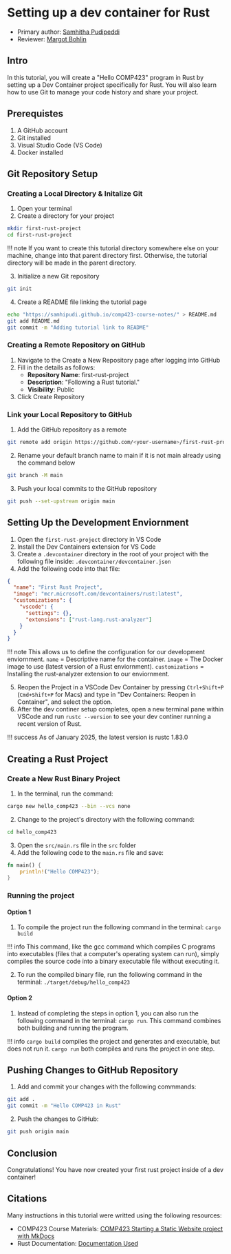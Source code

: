 # Setting up a dev container for Rust
* Primary author: [Samhitha Pudipeddi](https://github.com/samhipudi)
* Reviewer: [Margot Bohlin](https://github.com/margotbohlin)


## Intro

In this tutorial, you will create a "Hello COMP423" program in Rust by setting up a Dev Container project specifically for Rust. You will also learn how to use Git to manage your code history and share your project.

## Prerequistes

1. A GitHub account
2. Git installed
3. Visual Studio Code (VS Code)
4. Docker installed

## Git Repository Setup

### Creating a Local Directory & Initalize Git

1. Open your terminal
2. Create a directory for your project
``` bash
mkdir first-rust-project
cd first-rust-project
```
!!! note 
    If you want to create this tutorial directory somewhere else on your machine, change into that parent directory first. Otherwise, the tutorial directory will be made in the parent directory.

3. Initialize a new Git repository
``` bash
git init
```
4. Create a README file linking the tutorial page
``` bash
echo "https://samhipudi.github.io/comp423-course-notes/" > README.md
git add README.md
git commit -m "Adding tutorial link to README"
```
### Creating a Remote Repository on GitHub
1. Navigate to the Create a New Repository page after logging into GitHub
2. Fill in the details as follows:
    * __Repository Name__: first-rust-project
    * __Description__: "Following a Rust tutorial."
    * __Visibility__: Public
4. Click Create Repository

### Link your Local Repository to GitHub
1. Add the GitHub repository as a remote
``` bash
git remote add origin https://github.com/<your-username>/first-rust-project.git
```
2. Rename your default branch name to main if it is not main already using the command below
``` bash
git branch -M main
```
3. Push your local commits to the GitHub repository
``` bash
git push --set-upstream origin main
```

## Setting Up the Development Enviornment

1. Open the `first-rust-project` directory in VS Code
2. Install the Dev Containers extension for VS Code
3. Create a `.devcontainer` directory in the root of your project with the following file inside:
`.devcontainer/devcontainer.json`
4. Add the following code into that file:
``` json
{
  "name": "First Rust Project",
  "image": "mcr.microsoft.com/devcontainers/rust:latest",
  "customizations": {
    "vscode": {
      "settings": {},
      "extensions": ["rust-lang.rust-analyzer"]
    }
  }
}
```

!!! note 
    This allows us to define the configuration for our development enviornment. `name` = Descriptive name for the container. `image` = The Docker image to use (latest version of a Rust enviornment). `customizations` = Installing the rust-analyzer extension to our enviornment.

5. Reopen the Project in a VSCode Dev Container by pressing `Ctrl+Shift+P` (`Cmd+Shift+P` for Macs) and type in "Dev Containers: Reopen in Container", and select the option. 
6. After the dev continer setup completes, open a new terminal pane within VSCode and run `rustc --version` to see your dev continer running a recent version of Rust.

!!! success
    As of January 2025, the latest version is rustc 1.83.0

## Creating a Rust Project

### Create a New Rust Binary Project
1. In the terminal, run the command:
``` bash
cargo new hello_comp423 --bin --vcs none
```
2. Change to the project's directory with the following command:
``` bash
cd hello_comp423
```

3. Open the `src/main.rs` file in the `src` folder
4. Add the following code to the `main.rs` file and save:
``` rust
fn main() {
    println!("Hello COMP423");
}
```

### Running the project

#### Option 1
1. To compile the project run the following command in the terminal:
`cargo build`

!!! info
    This command, like the gcc command which compiles C programs into executables (files that a computer's operating system can run), simply compiles the source code into a binary executable file without executing it. 

2. To run the compiled binary file, run the following command in the terminal:
`./target/debug/hello_comp423`

#### Option 2

1. Instead of completing the steps in option 1, you can also run the following command in the terminal: `cargo run`. This command combines both building and running the program. 

!!! info
    `cargo build` compiles the project and generates and executable, but does not run it. `cargo run` both compiles and runs the project in one step.


## Pushing Changes to GitHub Repository
1. Add and commit your changes with the following commmands:
``` bash
git add .
git commit -m "Hello COMP423 in Rust"
```
2. Push the changes to GitHub:
``` bash
git push origin main
```

## Conclusion

Congratulations! You have now created your first rust project inside of a dev container!

## Citations
Many instructions in this tutorial were writted using the following resources:

* COMP423 Course Materials: [COMP423 Starting a Static Website project with MkDocs](https://comp423-25s.github.io/resources/MkDocs/ex00/#tutorial-content-requirements)
* Rust Documentation: [Documentation Used](https://doc.rust-lang.org/book/ch01-02-hello-world.html)


